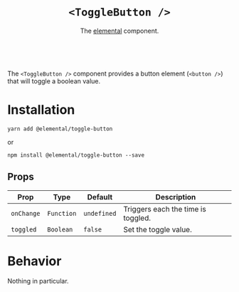 <div align=center>
<br><br><br>

# `<ToggleButton />`
The [elemental](https://github.com/elemental-components/elemental) <ToggleButton /> component.

<br><br><br>
</div>

The `<ToggleButton />` component provides a button element (`<button />`) that will toggle a boolean value.

# Installation

```shell
yarn add @elemental/toggle-button
```

or

```shell
npm install @elemental/toggle-button --save
```

## Props

 | Prop | Type | Default | Description
 | ---- | ---- | ------- | -----------
 | `onChange` | `Function` | `undefined` | Triggers each the time is toggled.
 | `toggled` | `Boolean` | `false` | Set the toggle value.

# Behavior

Nothing in particular.
